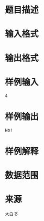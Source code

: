 

# 题目描述



# 输入格式



# 输出格式



# 样例输入


<pre>4</pre>

# 样例输出


<pre>No!</pre>

# 样例解释



# 数据范围



# 来源


<p>
大白书
</p>
